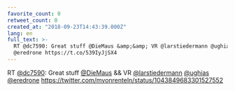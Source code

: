 ```yaml
---
favorite_count: 0
retweet_count: 0
created_at: "2018-09-23T14:43:39.000Z"
lang: en
full_text: >-
  RT @dc7590: Great stuff @DieMaus &amp;&amp; VR @larstiedermann @ughias
  @eredrone https://t.co/539IyJjSX4
---
```


RT [@dc7590](https://twitter.com/dc7590): Great stuff
[@DieMaus](https://twitter.com/DieMaus) &amp;&amp; VR
[@larstiedermann](https://twitter.com/larstiedermann)
[@ughias](https://twitter.com/ughias) [@eredrone](https://twitter.com/eredrone)
<https://twitter.com/mvonrenteln/status/1043849683301527552>
